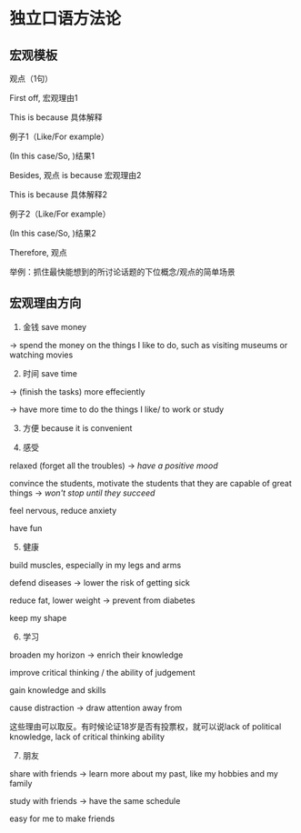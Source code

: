 # 独立口语方法论

## 宏观模板

观点（1句）

First off, 宏观理由1

This is because 具体解释

例子1（Like/For example）

(In this case/So, )结果1

Besides, 观点 is because 宏观理由2

This is because 具体解释2

例子2（Like/For example）

(In this case/So, )结果2

Therefore, 观点



举例：抓住最快能想到的所讨论话题的下位概念/观点的简单场景

## 宏观理由方向

1. 金钱 save money

-> spend the money on the things I like to do, such as visiting museums or watching movies



2. 时间 save time

-> (finish the tasks) more effeciently

-> have more time to do the things I like/ to work or study





3. 方便 because it is convenient





4. 感受

relaxed (forget all the troubles) -> *have a positive mood*

convince the students, motivate the students that they are capable of great things -> *won't stop until they succeed*

feel nervous, reduce anxiety

have fun



5. 健康

build muscles, especially in my legs and arms

defend diseases -> lower the risk of getting sick

reduce fat, lower weight -> prevent from diabetes

keep my shape



6. 学习

broaden my horizon -> enrich their knowledge

improve critical thinking / the ability of judgement

gain knowledge and skills

cause distraction -> draw attention away from

这些理由可以取反。有时候论证18岁是否有投票权，就可以说lack of political knowledge, lack of critical thinking ability



7. 朋友

share with friends -> learn more about my past, like my hobbies and my family

study with friends -> have the same schedule 

easy for me to make friends